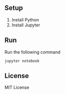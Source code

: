 ## Setup

1. Install Python
2. Install Jupyter

## Run
Run the following command

`jupyter notebook`

## License

MIT License
